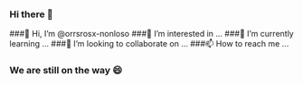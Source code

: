 ### Hi there 👋

###👋 Hi, I’m @orrsrosx-nonloso
###👀 I’m interested in ...
###🌱 I’m currently learning ...
###💞️ I’m looking to collaborate on ...
###📫 How to reach me ...
### We are still on the way 😄
<!--
**orrsrosx-nonloso/orrsrosx-nonloso** is a ✨ _special_ ✨ repository because its `README.md` (this file) appears on your GitHub profile.

Here are some ideas to get you started:

- 🔭 I’m currently working on ...
- 🌱 I’m currently learning ...
- 👯 I’m looking to collaborate on ...
- 🤔 I’m looking for help with ...
- 💬 Ask me about ...
- 📫 How to reach me: ...
- 😄 Pronouns: ...
- ⚡ Fun fact: ...
-->
